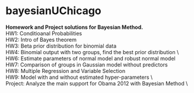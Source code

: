 # bayesianUChicago

**Homework and Project solutions for Bayesian Method.**                 \
HW1: Conditioanal Probabilities                                         \
HW2: Intro of Bayes theorem                                             \
HW3: Beta prior distribution for binomial data                          \
HW4: Binomial output with two groups, find the best prior distribution  \ 
HW6: Estimate parameters of normal model and robust normal model        \
HW7: Comparison of groups in Gaussian model without predictors          \
HW8: Multiple Regression and Variable Selection                         \
HW9: Model with and without estimated hyper-parameters                  \    
Project: Analyze the main support for Obama 2012 with Bayesian Method   \
